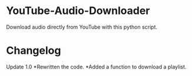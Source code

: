 # YouTube-Audio-Downloader
Download audio directly from YouTube with this python script.

# Changelog

Update 1.0
*Rewritten the code.
*Added a function to download a playlist.
